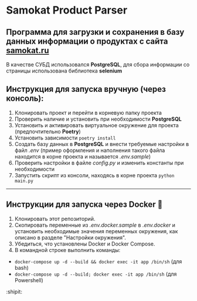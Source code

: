 # Samokat Product Parser

Программа для загрузки и сохранения в базу данных информации о продуктах с сайта [samokat.ru](https://samokat.ru/)
---------------------------------------------
В качестве СУБД использовался __PostgreSQL__, для сбора информации со страницы использована библиотека __selenium__

## Инструкция для запуска вручную (через консоль): 

1. Клонировать проект и перейти в корневую папку проекта
2. Проверить наличие и установить при необходимости __PostgreSQL__
3. Установить и активировать виртуальное окружение для проекта (предпочтительно __Poetry__)
4. Установить зависимости `poetry install`
5. Создать базу данных в __PostgreSQL__ и внести требуемые настройки в файл *.env* (пример оформления и наполнения такого файла находится в корне проекта и называется *.env.sample*)
6. Проверить настройки в файле *config.py* и изменить константы при необходимости
7. Запустить скрипт из консоли, находясь в корне проекта `python main.py`

---------------------------------------------

## Инструкции для запуска через Docker :whale2:

1. Клонировать этот репозиторий.
2. Скопировать переменные из *.env.docker.sample* в *.env.docker* и установить необходимые значения переменных окружения, как описано в разделе "Настройки окружения".
3. Убедиться, что установлены Docker и Docker Compose.
4. В командной строке выполнить команды:
   
+ `docker-compose up -d --build && docker exec -it app /bin/sh` (для bash)
+ `docker-compose up -d --build; docker exec -it app /bin/sh` (для Powershell)


:shipit:
